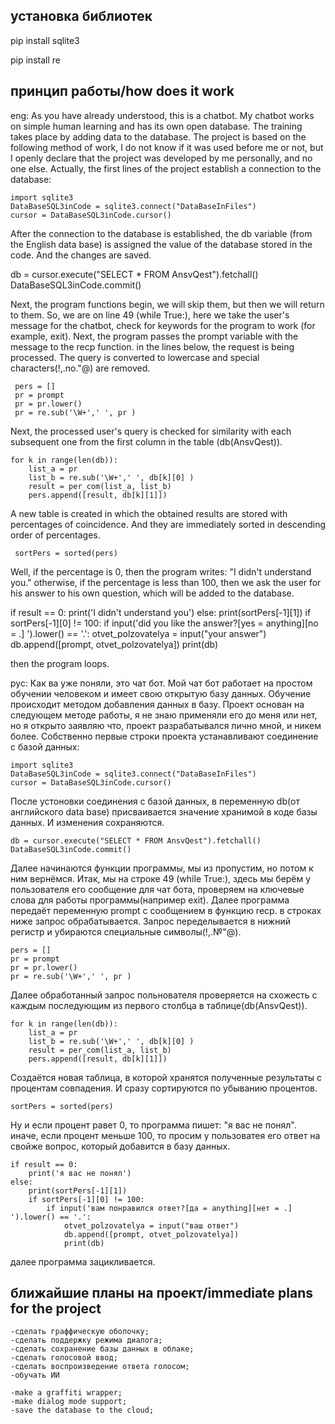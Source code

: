 установка библиотек
-
pip install sqlite3

pip install re

принцип работы/how does it work
-
eng:
As you have already understood, this is a chatbot. My chatbot works on simple human learning and has its own open database. The training takes place by adding data to the database. The project is based on the following method of work, I do not know if it was used before me or not, but I openly declare that the project was developed by me personally, and no one else. Actually, the first lines of the project establish a connection to the database:

    import sqlite3
    DataBaseSQL3inCode = sqlite3.connect("DataBaseInFiles")
    cursor = DataBaseSQL3inCode.cursor()
    
After the connection to the database is established, the db variable (from the English data base) is assigned the value of the database stored in the code. And the changes are saved.

   db = cursor.execute("SELECT * FROM AnsvQest").fetchall()
   DataBaseSQL3inCode.commit()
   
Next, the program functions begin, we will skip them, but then we will return to them. So, we are on line 49 (while True:), here we take the user's message for the chatbot, check for keywords for the program to work (for example, exit).
Next, the program passes the prompt variable with the message to the recp function.
in the lines below, the request is being processed. The query is converted to lowercase and special characters(!,.no."@) are removed.

     pers = []
     pr = prompt
     pr = pr.lower()
     pr = re.sub('\W+',' ', pr )

Next, the processed user's query is checked for similarity with each subsequent one from the first column in the table (db(AnsvQest)).

    for k in range(len(db)):
        list_a = pr
        list_b = re.sub('\W+',' ', db[k][0] )
        result = per_com(list_a, list_b)
        pers.append([result, db[k][1]])

A new table is created in which the obtained results are stored with percentages of coincidence. And they are immediately sorted in descending order of percentages.

     sortPers = sorted(pers)

Well, if the percentage is 0, then the program writes: "I didn't understand you."
otherwise, if the percentage is less than 100, then we ask the user for his answer to his own question, which will be added to the database.

 if result == 0:
print('I didn't understand you')
else:
print(sortPers[-1][1])
 if sortPers[-1][0] != 100:
if input('did you like the answer?[yes = anything][no = .] ').lower() == '.':
otvet_polzovatelya = input("your answer")
db.append([prompt, otvet_polzovatelya])
print(db)

 then the program loops.


рус:
Как ва уже поняли, это чат бот. 
Мой чат бот работает на простом обучении человеком и имеет свою открытую базу данных. 
Обучение происходит методом добавления данных в базу.
Проект основан на следующем методе работы, я не знаю применяли его до меня или нет, но я открыто заявляю что, проект разрабатывался лично мной, и никем более. Собственно первые строки проекта устанавливают соединение с базой данных:

    import sqlite3
    DataBaseSQL3inCode = sqlite3.connect("DataBaseInFiles")
    cursor = DataBaseSQL3inCode.cursor()
    
После устоновки соединения с базой данных, в переменную db(от английского data base) присваивается значение хранимой в коде базы данных. И изменения сохраняются.

    db = cursor.execute("SELECT * FROM AnsvQest").fetchall()
    DataBaseSQL3inCode.commit()
    
Далее начинаются функции программы, мы из пропустим, но потом к ним вернёмся.
Итак, мы на строке 49 (while True:), здесь мы берём у пользователя его сообщение для чат бота, проверяем на ключевые слова для работы программы(например exit).
Далее программа передаёт переменную prompt с сообщением в функцию recp.
в строках ниже запрос обрабатывается. Запрос переделывается в нижний регистр и убираются специальные символы(!,.№"@).

    pers = []
    pr = prompt
    pr = pr.lower()
    pr = re.sub('\W+',' ', pr )

Далее обработанный запрос польнователя проверяется на схожесть с каждым последующим из первого столбца в таблице(db(AnsvQest)).

    for k in range(len(db)):
        list_a = pr
        list_b = re.sub('\W+',' ', db[k][0] )
        result = per_com(list_a, list_b)
        pers.append([result, db[k][1]])
        
Создаётся новая таблица, в которой хранятся полученные результаты с процентам совпадения. И сразу сортируются по убыванию процентов.

    sortPers = sorted(pers)

Ну и если процент равет 0, то программа пишет: "я вас не понял".
иначе, если процент меньше 100, то просим у пользоватея его ответ на свойже вопрос, который добавится в базу данных.

    if result == 0:
        print('я вас не понял')
    else:
        print(sortPers[-1][1])
        if sortPers[-1][0] != 100:
            if input('вам понравился ответ?[да = anything][нет = .] ').lower() == '.':
                otvet_polzovatelya = input("ваш ответ")
                db.append([prompt, otvet_polzovatelya])
                print(db)

 далее программа зацикливается.
 
ближайшие планы на проект/immediate plans for the project 
-
    -сделать граффическую оболочку;
    -сделать поддержку режима диалога;
    -сделать сохранение базы данных в облаке;
    -сделать голосовой ввод;
    -сделать воспроизведение ответа голосом;
    -обучать ИИ

    -make a graffiti wrapper;
    -make dialog mode support;
    -save the database to the cloud;
